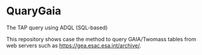# QuaryGaia
The TAP query using ADQL (SQL-based)

This repository shows case the method to query GAIA/Twomass tables from web servers such as https://gea.esac.esa.int/archive/.
